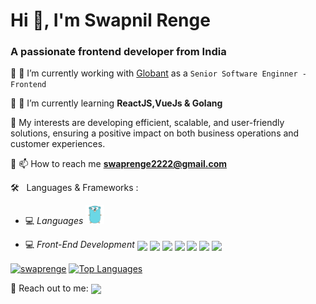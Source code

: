 <h1>Hi 👋, I'm Swapnil Renge</h1>
<h3>A passionate frontend developer from India</h3>

📌 🔭 I’m currently working with [Globant](https://www.globant.com/) as a `Senior Software Enginner - Frontend`

📌 🌱 I’m currently learning **ReactJS,VueJs & Golang**

📌  My interests are developing efficient, scalable, and user-friendly solutions, ensuring a positive impact on both business operations and customer experiences.

📌 📫 How to reach me **swaprenge2222@gmail.com**


🛠 &nbsp; Languages & Frameworks :


 <!-- - 💻 *Languages* (**`C, Java, Python, R`**)-->
 - 💻 *Languages*  <a href="https://golang.org" target="_blank"> <img src="https://raw.githubusercontent.com/devicons/devicon/master/icons/go/go-original.svg" alt="go" width="30" height="30"/> </a>
 
 - 💻 *Front-End Development* <img align="center" height="30" src="https://img.icons8.com/color/144/000000/html-5.png"/> <img align="center" height="30" src="https://img.icons8.com/color/144/000000/css3.png"/> <img align="center" height="30" src="https://img.icons8.com/color/144/000000/bootstrap.png"/> <img align="center" height="30" src="https://img.icons8.com/color/144/000000/javascript.png"/> <img align="center" height="30" src="https://img.icons8.com/color/144/000000/typescript.png"/> <img align="center" height="30" src="https://img.icons8.com/ultraviolet/480/000000/react.png"/> <img align="center" height="30" src="https://img.icons8.com/?size=100&id=rY6agKizO9eb&format=png&color=000000"/>




<a href="https://github.com/swaprenge?tab=repositories"><img align="center" src="https://github-readme-stats.vercel.app/api?username=swaprenge&show_icons=true&locale=en" alt="swaprenge" /></a>  <a href="https://github.com/swaprenge?tab=repositories"><img align="center" width="41%" src="https://github-readme-stats.vercel.app/api/top-langs/?username=swaprenge&layout=compact&langs_count=6&theme=algolia" alt="Top Languages"/></a>


📌 Reach out to me: [<img align="center" height="40" src="https://img.icons8.com/color/144/000000/linkedin.png"/>](https://www.linkedin.com/in/swapnil-renge-7a3625113/)

